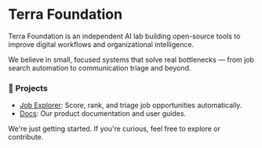 # Terra Foundation

Terra Foundation is an independent AI lab building open-source tools to improve digital workflows and organizational intelligence.

We believe in small, focused systems that solve real bottlenecks — from job search automation to communication triage and beyond.

### 🚀 Projects
- [Job Explorer](https://github.com/terra-foundation/job-explorer): Score, rank, and triage job opportunities automatically.
- [Docs](https://terra-foundation.github.io/job-explorer-docs): Our product documentation and user guides.

We're just getting started. If you're curious, feel free to explore or contribute.
